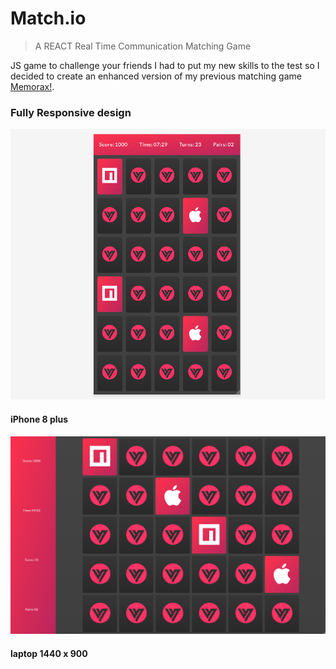 # Match.io
> A REACT Real Time Communication Matching Game

JS game to challenge your friends 
I had to put my new skills to the test so I decided to create an
enhanced version of my previous matching game [Memorax!](https://github.com/DigitalVilla/Memorax).
### Fully Responsive design

![](shot1.png)
#### iPhone 8 plus
![](shot2.png)
#### laptop 1440 x 900